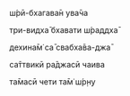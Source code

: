 ш́рӣ-бхагава̄н ува̄ча

три-видха̄ бхавати ш́раддха̄

дехина̄м̇ са̄ свабха̄ва-джа̄

са̄ттвикӣ ра̄джасӣ чаива

та̄масӣ чети та̄м̇ ш́р̣н̣у